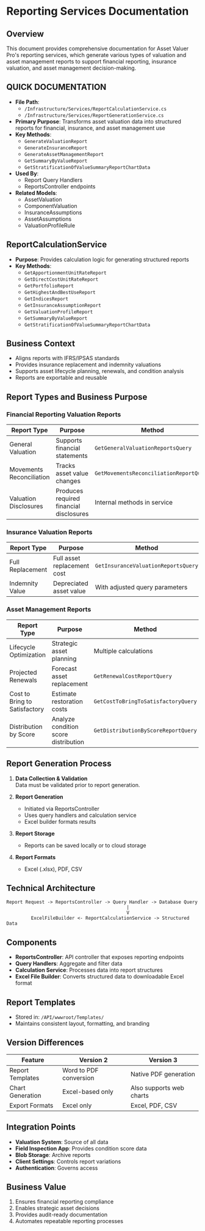 
# Reporting Services Documentation

## Overview
This document provides comprehensive documentation for Asset Valuer Pro's reporting services, which generate various types of valuation and asset management reports to support financial reporting, insurance valuation, and asset management decision-making.

## QUICK DOCUMENTATION
- **File Path**: 
  - `/Infrastructure/Services/ReportCalculationService.cs` 
  - `/Infrastructure/Services/ReportGenerationService.cs`
- **Primary Purpose**: Transforms asset valuation data into structured reports for financial, insurance, and asset management use
- **Key Methods**:
  - `GenerateValuationReport`
  - `GenerateInsuranceReport`
  - `GenerateAssetManagementReport`
  - `GetSummaryByValueReport`
  - `GetStratificationOfValueSummaryReportChartData`
- **Used By**:
  - Report Query Handlers
  - ReportsController endpoints
- **Related Models**:
  - AssetValuation
  - ComponentValuation
  - InsuranceAssumptions
  - AssetAssumptions
  - ValuationProfileRule

## ReportCalculationService
- **Purpose**: Provides calculation logic for generating structured reports
- **Key Methods**:
  - `GetApportionmentUnitRateReport`
  - `GetDirectCostUnitRateReport`
  - `GetPortfolioReport`
  - `GetHighestAndBestUseReport`
  - `GetIndicesReport`
  - `GetInsuranceAssumptionReport`
  - `GetValuationProfileReport`
  - `GetSummaryByValueReport`
  - `GetStratificationOfValueSummaryReportChartData`

## Business Context
- Aligns reports with IFRS/IPSAS standards
- Provides insurance replacement and indemnity valuations
- Supports asset lifecycle planning, renewals, and condition analysis
- Reports are exportable and reusable

## Report Types and Business Purpose

### Financial Reporting Valuation Reports

| Report Type             | Purpose                                  | Method                         |
|-------------------------|------------------------------------------|--------------------------------|
| General Valuation       | Supports financial statements            | `GetGeneralValuationReportsQuery` |
| Movements Reconciliation| Tracks asset value changes               | `GetMovementsReconciliationReportQuery` |
| Valuation Disclosures   | Produces required financial disclosures  | Internal methods in service    |

### Insurance Valuation Reports

| Report Type        | Purpose                             | Method                         |
|--------------------|-------------------------------------|--------------------------------|
| Full Replacement   | Full asset replacement cost         | `GetInsuranceValuationReportsQuery` |
| Indemnity Value    | Depreciated asset value             | With adjusted query parameters |

### Asset Management Reports

| Report Type                   | Purpose                                         | Method                        |
|-------------------------------|-------------------------------------------------|-------------------------------|
| Lifecycle Optimization        | Strategic asset planning                        | Multiple calculations         |
| Projected Renewals            | Forecast asset replacement                      | `GetRenewalCostReportQuery`   |
| Cost to Bring to Satisfactory| Estimate restoration costs                      | `GetCostToBringToSatisfactoryQuery` |
| Distribution by Score         | Analyze condition score distribution            | `GetDistributionByScoreReportQuery` |

## Report Generation Process

1. **Data Collection & Validation**  
   Data must be validated prior to report generation.

2. **Report Generation**
   - Initiated via ReportsController
   - Uses query handlers and calculation service
   - Excel builder formats results

3. **Report Storage**
   - Reports can be saved locally or to cloud storage

4. **Report Formats**
   - Excel (.xlsx), PDF, CSV

## Technical Architecture

```
Report Request -> ReportsController -> Query Handler -> Database Query
                                            |
                                            V
         ExcelFileBuilder <- ReportCalculationService -> Structured Data
```

## Components

- **ReportsController**: API controller that exposes reporting endpoints
- **Query Handlers**: Aggregate and filter data
- **Calculation Service**: Processes data into report structures
- **Excel File Builder**: Converts structured data to downloadable Excel format

## Report Templates

- Stored in: `/API/wwwroot/Templates/`
- Maintains consistent layout, formatting, and branding

## Version Differences

| Feature             | Version 2              | Version 3                  |
|---------------------|------------------------|----------------------------|
| Report Templates    | Word to PDF conversion | Native PDF generation      |
| Chart Generation    | Excel-based only       | Also supports web charts   |
| Export Formats      | Excel only             | Excel, PDF, CSV            |

## Integration Points

- **Valuation System**: Source of all data
- **Field Inspection App**: Provides condition score data
- **Blob Storage**: Archive reports
- **Client Settings**: Controls report variations
- **Authentication**: Governs access

## Business Value

1. Ensures financial reporting compliance
2. Enables strategic asset decisions
3. Provides audit-ready documentation
4. Automates repeatable reporting processes

